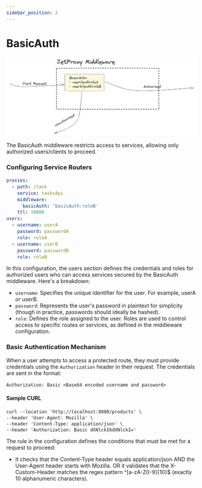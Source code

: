 ```yaml
---
sidebar_position: 2
---
```


# BasicAuth

![alt text](basic-auth-middleware.png)

The BasicAuth middleware restricts access to services, allowing only authorized users/clients to proceed.

### Configuring Service Routers

```yaml
proxies:
  - path: /task
    service: tasksApi
    middleware:
      basicAuth: 'basicAuth:roleB'
    ttl: 10000
users:
  - username: userA
    password: passwordA
    role: roleA
  - username: userB
    password: passwordB
    role: roleB
```

In this configuration, the users section defines the credentials and roles for authorized users who can access services secured by the BasicAuth middleware. Here's a breakdown:

* `username`: Specifies the unique identifier for the user. For example, userA or userB.
* `password`: Represents the user's password in plaintext for simplicity (though in practice, passwords should ideally be hashed).
* `role`: Defines the role assigned to the user. Roles are used to control access to specific routes or services, as defined in the middleware configuration.

### Basic Authentication Mechanism

When a user attempts to access a protected route, they must provide credentials using the `Authorization` header in their request. The credentials are sent in the format:
```
Authorization: Basic <Base64 encoded username and password>
```

#### Sample CURL
```
curl --location 'http://localhost:8080/products' \
--header 'User-Agent: Mozilla' \
--header 'Content-Type: application/json' \
--header 'Authorization: Basic dXNlckI6dXNlckI='
```

The rule in the configuration defines the conditions that must be met for a request to proceed:

* It checks that the Content-Type header equals application/json AND the User-Agent header starts with Mozilla.
OR it validates that the X-Custom-Header matches the regex pattern ^[a-zA-Z0-9]{10}$ (exactly 10 alphanumeric characters).